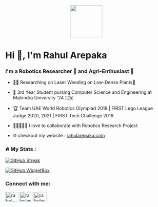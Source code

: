 <div id="header" align="center">
  <img src="https://flyclipart.com/thumb2/explosion-gif-transparent-transparent-gif-sticker-741584.png" width="100"/>
</div>
<img src="https://komarev.com/ghpvc/?username=your-github-username&style=flat-square&color=blue" alt=""/>
<h1 align="left">Hi 👋, I'm Rahul Arepaka</h1>
<h3 align="left">I'm a Robotics Researcher 🤖 and Agri-Enthusiast 🌱</h3>

- 🧑‍💻 Researching on Laser Weeding on Low-Dense Plants🌱
- 🏫 3rd Year Student pursing Computer Science and Engineering at Mahindra University '24 🇮🇳 
- 🏆 Team UAE World Robotics Olympiad 2018 | FIRST Lego League Judge 2020, 2021 | FIRST Tech Challenge 2019 
- 🧑🏻‍🤝‍🧑🏼 I love to collaborate with Robotics Research Project

- 🌐 checkout my website : <a href="http://rahularepaka.com/">rahularepaka.com</a>

### :fire: My Stats :
[![GitHub Streak](https://github-readme-streak-stats.herokuapp.com?user=rahularepaka&theme=dark&hide_border=true&date_format=M%20j%5B%2C%20Y%5D&background=0D1116&border=DD2727)](https://git.io/streak-stats)

[![GitHub WidgetBox](https://github-widgetbox.vercel.app/api/profile?username=rahularepaka&data=followers,repositories,stars,commits)](https://github.com/Jurredr/github-widgetbox)

<h3 align="left">Connect with me:</h3>
<p align="left">
<a href="https://linkedin.com/in/rahul-arepaka" target="blank"><img align="center" src="https://raw.githubusercontent.com/rahuldkjain/github-profile-readme-generator/master/src/images/icons/Social/linked-in-alt.svg" alt="rahul-arepaka" height="30" width="40" /></a>
<a href="https://instagram.com/rahularepaka" target="blank"><img align="center" src="https://raw.githubusercontent.com/rahuldkjain/github-profile-readme-generator/master/src/images/icons/Social/instagram.svg" alt="rahularepaka" height="30" width="40" /></a>
<a href="https://twitter.com/rahularepaka" target="blank"><img align="center" src="https://raw.githubusercontent.com/rahuldkjain/github-profile-readme-generator/master/src/images/icons/Social/twitter.svg" alt="rahularepaka" height="30" width="40" /></a>
</p>

<br>

